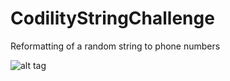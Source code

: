 # CodilityStringChallenge
Reformatting of a random string to phone numbers

![alt tag](https://raw.github.com/markshepherdc/CodilityStringChallenge/blob/master/Screen%20Shot%202016-01-18%20at%201.54.27%20PM.png)



